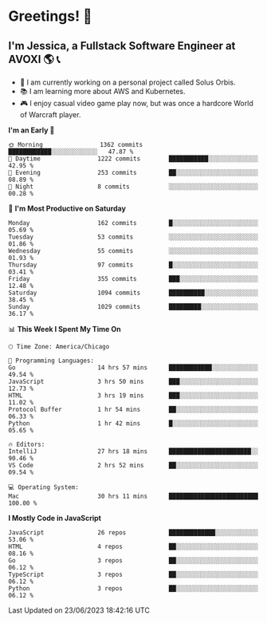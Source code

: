 # Greetings! 🧠

## I'm Jessica, a Fullstack Software Engineer at AVOXI 🌎 📞

- 🌟 I am currently working on a personal project called Solus Orbis.
- 📚 I am learning more about AWS and Kubernetes.
- 🎮 I enjoy casual video game play now, but was once a hardcore World of Warcraft player.

<!--START_SECTION:waka-->
**I'm an Early 🐤** 

```text
🌞 Morning                1362 commits        ████████████░░░░░░░░░░░░░   47.87 % 
🌆 Daytime                1222 commits        ███████████░░░░░░░░░░░░░░   42.95 % 
🌃 Evening                253 commits         ██░░░░░░░░░░░░░░░░░░░░░░░   08.89 % 
🌙 Night                  8 commits           ░░░░░░░░░░░░░░░░░░░░░░░░░   00.28 % 
```
📅 **I'm Most Productive on Saturday** 

```text
Monday                   162 commits         █░░░░░░░░░░░░░░░░░░░░░░░░   05.69 % 
Tuesday                  53 commits          ░░░░░░░░░░░░░░░░░░░░░░░░░   01.86 % 
Wednesday                55 commits          ░░░░░░░░░░░░░░░░░░░░░░░░░   01.93 % 
Thursday                 97 commits          █░░░░░░░░░░░░░░░░░░░░░░░░   03.41 % 
Friday                   355 commits         ███░░░░░░░░░░░░░░░░░░░░░░   12.48 % 
Saturday                 1094 commits        ██████████░░░░░░░░░░░░░░░   38.45 % 
Sunday                   1029 commits        █████████░░░░░░░░░░░░░░░░   36.17 % 
```


📊 **This Week I Spent My Time On** 

```text
🕑︎ Time Zone: America/Chicago

💬 Programming Languages: 
Go                       14 hrs 57 mins      ████████████░░░░░░░░░░░░░   49.54 % 
JavaScript               3 hrs 50 mins       ███░░░░░░░░░░░░░░░░░░░░░░   12.73 % 
HTML                     3 hrs 19 mins       ███░░░░░░░░░░░░░░░░░░░░░░   11.02 % 
Protocol Buffer          1 hr 54 mins        ██░░░░░░░░░░░░░░░░░░░░░░░   06.33 % 
Python                   1 hr 42 mins        █░░░░░░░░░░░░░░░░░░░░░░░░   05.65 % 

🔥 Editors: 
IntelliJ                 27 hrs 18 mins      ███████████████████████░░   90.46 % 
VS Code                  2 hrs 52 mins       ██░░░░░░░░░░░░░░░░░░░░░░░   09.54 % 

💻 Operating System: 
Mac                      30 hrs 11 mins      █████████████████████████   100.00 % 
```

**I Mostly Code in JavaScript** 

```text
JavaScript               26 repos            █████████████░░░░░░░░░░░░   53.06 % 
HTML                     4 repos             ██░░░░░░░░░░░░░░░░░░░░░░░   08.16 % 
Go                       3 repos             ██░░░░░░░░░░░░░░░░░░░░░░░   06.12 % 
TypeScript               3 repos             ██░░░░░░░░░░░░░░░░░░░░░░░   06.12 % 
Python                   3 repos             ██░░░░░░░░░░░░░░░░░░░░░░░   06.12 % 
```




 Last Updated on 23/06/2023 18:42:16 UTC
<!--END_SECTION:waka-->

<!--
**jessikuh/jessikuh** is a ✨ _special_ ✨ repository because its `README.md` (this file) appears on your GitHub profile.

Here are some ideas to get you started:

- 🔭 I’m currently working on ...
- 🌱 I’m currently learning ...
- 👯 I’m looking to collaborate on ...
- 🤔 I’m looking for help with ...
- 💬 Ask me about ...
- 📫 How to reach me: ...
- 😄 Pronouns: ...
- ⚡ Fun fact: ...
-->
